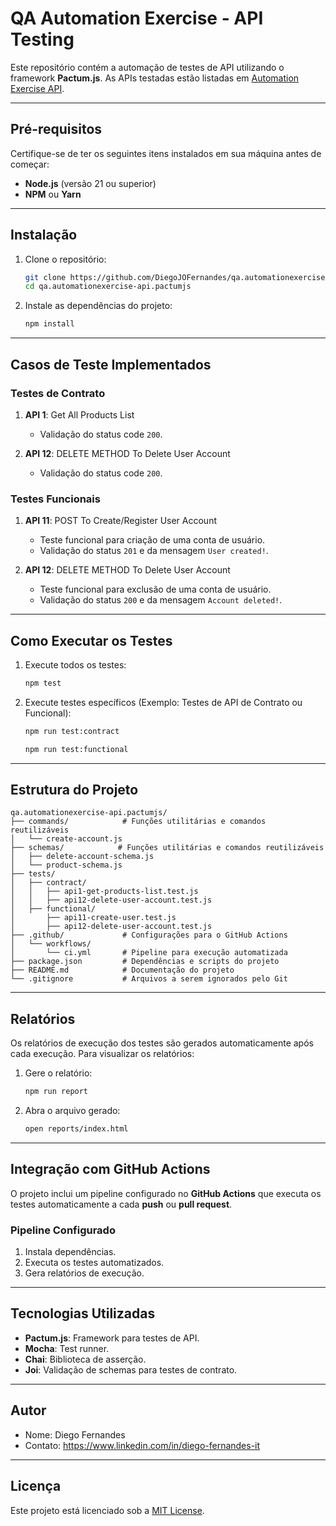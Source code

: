 # **QA Automation Exercise - API Testing**

Este repositório contém a automação de testes de API utilizando o framework **Pactum.js**. As APIs testadas estão listadas em [Automation Exercise API](https://automationexercise.com/api_list).

---

## **Pré-requisitos**

Certifique-se de ter os seguintes itens instalados em sua máquina antes de começar:

- **Node.js** (versão 21 ou superior)
- **NPM** ou **Yarn**

---

## **Instalação**

1. Clone o repositório:

   ```bash
   git clone https://github.com/DiegoJOFernandes/qa.automationexercise-api.pactumjs.git
   cd qa.automationexercise-api.pactumjs
   ```

2. Instale as dependências do projeto:

   ```bash
   npm install
   ```

---

## **Casos de Teste Implementados**

### **Testes de Contrato**

1. **API 1**: Get All Products List
   - Validação do status code `200`.

2. **API 12**: DELETE METHOD To Delete User Account
   - Validação do status code `200`.

### **Testes Funcionais**

1. **API 11**: POST To Create/Register User Account
   - Teste funcional para criação de uma conta de usuário.
   - Validação do status `201` e da mensagem `User created!`.

2. **API 12**: DELETE METHOD To Delete User Account
   - Teste funcional para exclusão de uma conta de usuário.
   - Validação do status `200` e da mensagem `Account deleted!`.

---

## **Como Executar os Testes**

1. Execute todos os testes:
   ```bash
   npm test
   ```

2. Execute testes específicos (Exemplo: Testes de API de Contrato ou Funcional):
   ```bash
   npm run test:contract
   ```
   ```bash
   npm run test:functional
   ```

---

## **Estrutura do Projeto**

```plaintext
qa.automationexercise-api.pactumjs/
├── commands/            # Funções utilitárias e comandos reutilizáveis
│   └── create-account.js
├── schemas/            # Funções utilitárias e comandos reutilizáveis
│   ├── delete-account-schema.js
│   └── product-schema.js
├── tests/
│   ├── contract/
│   │   ├── api1-get-products-list.test.js
│   │   ├── api12-delete-user-account.test.js
│   ├── functional/
│       ├── api11-create-user.test.js
│       ├── api12-delete-user-account.test.js
├── .github/             # Configurações para o GitHub Actions
│   └── workflows/
│       └── ci.yml       # Pipeline para execução automatizada
├── package.json         # Dependências e scripts do projeto
├── README.md            # Documentação do projeto
└── .gitignore           # Arquivos a serem ignorados pelo Git
```

---

## **Relatórios**

Os relatórios de execução dos testes são gerados automaticamente após cada execução. Para visualizar os relatórios:

1. Gere o relatório:
   ```bash
   npm run report
   ```

2. Abra o arquivo gerado:
   ```bash
   open reports/index.html
   ```

---

## **Integração com GitHub Actions**

O projeto inclui um pipeline configurado no **GitHub Actions** que executa os testes automaticamente a cada **push** ou **pull request**.

### **Pipeline Configurado**

1. Instala dependências.
2. Executa os testes automatizados.
3. Gera relatórios de execução.

---

## **Tecnologias Utilizadas**

- **Pactum.js**: Framework para testes de API.
- **Mocha**: Test runner.
- **Chai**: Biblioteca de asserção.
- **Joi**: Validação de schemas para testes de contrato.

---

## **Autor**

- Nome: Diego Fernandes
- Contato: https://www.linkedin.com/in/diego-fernandes-it

---

## **Licença**

Este projeto está licenciado sob a [MIT License](LICENSE).
